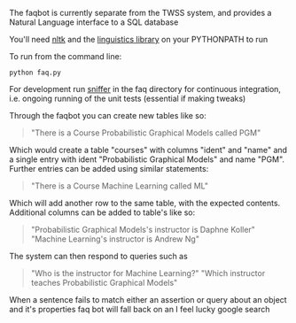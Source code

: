 The faqbot is currently separate from the TWSS system, and provides a Natural Language interface to a SQL database

You'll need [nltk](https://github.com/nltk/nltk) and the [linguistics library](http://nodebox.net/code/index.php/Linguistics#verb_conjugation) on your PYTHONPATH to run

To run from the command line:

`python faq.py`

For development run [sniffer](http://pypi.python.org/pypi/sniffer) in the faq directory for continuous integration, i.e. ongoing running of the unit tests (essential if making tweaks)

Through the faqbot you can create new tables like so:

> "There is a Course Probabilistic Graphical Models called PGM"

Which would create a table "courses" with columns "ident" and "name" and a single entry with ident "Probabilistic Graphical Models" and name "PGM".  Further entries can be added using similar statements:

> "There is a Course Machine Learning called ML"

Which will add another row to the same table, with the expected contents.  Additional columns can be added to table's like so:

> "Probabilistic Graphical Models's instructor is Daphne Koller"
> "Machine Learning's instructor is Andrew Ng"

The system can then respond to queries such as 

> "Who is the instructor for Machine Learning?"
> "Which instructor teaches Probabilistic Graphical Models"

When a sentence fails to match either an assertion or query about an object and it's properties faq bot will fall back on an I feel lucky google search

